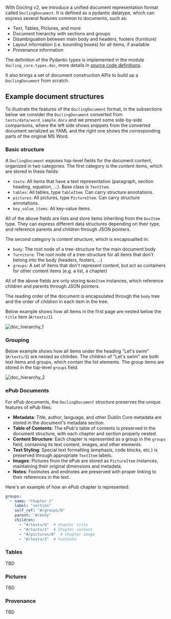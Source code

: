 With Docling v2, we introduce a unified document representation format called `DoclingDocument`. It is defined as a
pydantic datatype, which can express several features common to documents, such as:

* Text, Tables, Pictures, and more
* Document hierarchy with sections and groups
* Disambiguation between main body and headers, footers (furniture)
* Layout information (i.e. bounding boxes) for all items, if available
* Provenance information

The definition of the Pydantic types is implemented in the module `docling_core.types.doc`, more details in [source code definitions](https://github.com/DS4SD/docling-core/tree/main/docling_core/types/doc).

It also brings a set of document construction APIs to build up a `DoclingDocument` from scratch.

## Example document structures

To illustrate the features of the `DoclingDocument` format, in the subsections below we consider the
`DoclingDocument` converted from `tests/data/word_sample.docx` and we present some side-by-side comparisons,
where the left side shows snippets from the converted document
serialized as YAML and the right one shows the corresponding parts of the original MS Word.

### Basic structure

A `DoclingDocument` exposes top-level fields for the document content, organized in two categories.
The first category is the _content items_, which are stored in these fields:

- `texts`: All items that have a text representation (paragraph, section heading, equation, ...). Base class is `TextItem`.
- `tables`: All tables, type `TableItem`. Can carry structure annotations.
- `pictures`: All pictures, type `PictureItem`. Can carry structure annotations.
- `key_value_items`: All key-value items.

All of the above fields are lists and store items inheriting from the `DocItem` type. They can express different
data structures depending on their type, and reference parents and children through JSON pointers.

The second category is _content structure_, which is encapsualted in:

- `body`: The root node of a tree-structure for the main document body
- `furniture`: The root node of a tree-structure for all items that don't belong into the body (headers, footers, ...)
- `groups`: A set of items that don't represent content, but act as containers for other content items (e.g. a list, a chapter)

All of the above fields are only storing `NodeItem` instances, which reference children and parents
through JSON pointers.

The reading order of the document is encapsulated through the `body` tree and the order of _children_ in each item
in the tree.

Below example shows how all items in the first page are nested below the `title` item (`#/texts/1`).

![doc_hierarchy_1](../assets/docling_doc_hierarchy_1.png)

### Grouping

Below example shows how all items under the heading "Let's swim" (`#/texts/5`) are nested as chilrden. The children of
"Let's swim" are both text items and groups, which contain the list elements. The group items are stored in the
top-level `groups` field.

![doc_hierarchy_2](../assets/docling_doc_hierarchy_2.png)

### ePub Documents

For ePub documents, the `DoclingDocument` structure preserves the unique features of ePub files:

- **Metadata**: Title, author, language, and other Dublin Core metadata are stored in the document's metadata section.
- **Table of Contents**: The ePub's table of contents is preserved in the document structure, with each chapter and section properly nested.
- **Content Structure**: Each chapter is represented as a group in the `groups` field, containing its text content, images, and other elements.
- **Text Styling**: Special text formatting (emphasis, code blocks, etc.) is preserved through appropriate `TextItem` labels.
- **Images**: Pictures from the ePub are stored as `PictureItem` instances, maintaining their original dimensions and metadata.
- **Notes**: Footnotes and endnotes are preserved with proper linking to their references in the text.

Here's an example of how an ePub chapter is represented:

```yaml
groups:
  - name: "Chapter 1"
    label: "section"
    self_ref: "#/groups/0"
    parent: "#/body"
    children:
      - "#/texts/0"  # Chapter title
      - "#/texts/1"  # Chapter content
      - "#/pictures/0"  # Chapter image
      - "#/texts/2"  # Footnote
```

### Tables

TBD

### Pictures

TBD

### Provenance

TBD
